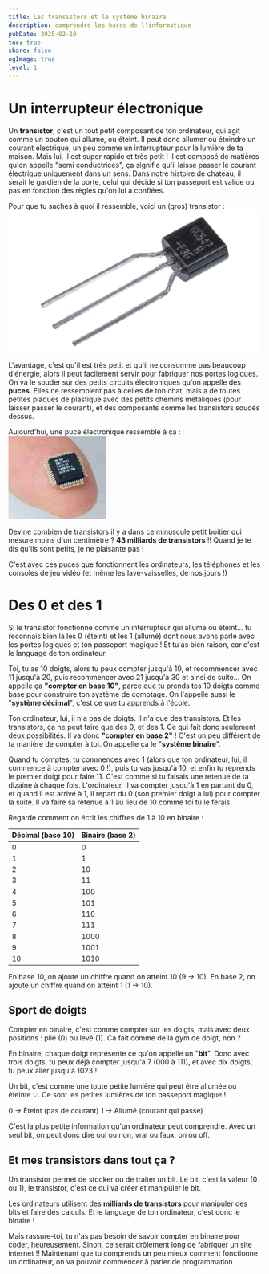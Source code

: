 ```yaml
---
title: Les transistors et le système binaire
description: comprendre les bases de l'informatique
pubDate: 2025-02-10
toc: true
share: false
ogImage: true
level: 1
---
```


# Un interrupteur électronique

Un **transistor**, c'est un tout petit composant de ton ordinateur, qui agit comme un bouton qui allume, ou éteint. Il peut donc allumer ou éteindre un courant électrique, un peu comme un interrupteur pour la lumière de ta maison. Mais lui, il est super rapide et très petit ! Il est composé de matières qu'on appelle "semi conductrices", ça signifie qu'il laisse passer le courant électrique uniquement dans un sens. Dans notre histoire de chateau, il serait le gardien de la porte, celui qui décide si ton passeport est valide ou pas en fonction des règles qu'on lui a confiées.

Pour que tu saches à quoi il ressemble, voici un (gros) transistor :
![Un gros transistor](../../assets/systeme-binaire/transistor.webp)

L'avantage, c'est qu'il est très petit et qu'il ne consomme pas beaucoup d'énergie, alors il peut facilement servir pour fabriquer nos portes logiques. On va le souder sur des petits circuits électroniques qu'on appelle des **puces**. Elles ne ressemblent pas à celles de ton chat, mais a de toutes petites plaques de plastique avec des petits chemins métaliques (pour laisser passer le courant), et des composants comme les transistors soudés dessus. 

Aujourd'hui, une puce électronique ressemble à ça :
![Une puce électronique Intel Stratix 10 GX 10M](../../assets/systeme-binaire/puce.png)

Devine combien de transistors il y a dans ce minuscule petit boitier qui mesure moins d'un centimètre ? 
**43 milliards de transistors** !! Quand je te dis qu'ils sont petits, je ne plaisante pas !

C'est avec ces puces que fonctionnent les ordinateurs, les téléphones et les consoles de jeu vidéo (et même les lave-vaisselles, de nos jours !)

# Des 0 et des 1

Si le transistor fonctionne comme un interrupteur qui allume ou éteint... tu reconnais bien là les 0 (éteint) et les 1 (allumé) dont nous avons parlé avec les portes logiques et ton passeport magique ! Et tu as bien raison, car c'est le language de ton ordinateur.

Toi, tu as 10 doigts, alors tu peux compter jusqu'à 10, et recommencer avec 11 jusqu'à 20, puis recommencer avec 21 jusqu'à 30 et ainsi de suite... On appelle ça **"compter en base 10"**, parce que tu prends tes 10 doigts comme base pour construire ton système de comptage. On l'appelle aussi le "**système décimal**", c'est ce que tu apprends à l'école.

Ton ordinateur, lui, il n'a pas de doigts. Il n'a que des transistors. Et les transistors, ça ne peut faire que des 0, et des 1. Ce qui fait donc seulement deux possibilités. Il va donc **"compter en base 2"** ! C'est un peu différent de ta manière de compter à toi. On appelle ça le "**système binaire**".

Quand tu comptes, tu commences avec 1 (alors que ton ordinateur, lui, il commence à compter avec 0 !), puis tu vas jusqu'à 10, et enfin tu reprends le premier doigt pour faire 11. C'est comme si tu faisais une retenue de ta dizaine à chaque fois. L'ordinateur, il va compter jusqu'à 1 en partant du 0, et quand il est arrivé à 1, il repart du 0 (son premier doigt à lui) pour compter la suite. Il va faire sa retenue à 1 au lieu de 10 comme toi tu le ferais.

Regarde comment on écrit les chiffres de 1 à 10 en binaire :

| Décimal (base 10) | Binaire (base 2) |
|-------------------|-----------------|
| 0                | 0               |
| 1                | 1               |
| 2                | 10              |
| 3                | 11              |
| 4                | 100             |
| 5                | 101             |
| 6                | 110             |
| 7                | 111             |
| 8                | 1000            |
| 9                | 1001            |
| 10               | 1010            |

En base 10, on ajoute un chiffre quand on atteint 10 (9 → 10).
En base 2, on ajoute un chiffre quand on atteint 1 (1 → 10).

## Sport de doigts

Compter en binaire, c'est comme compter sur les doigts, mais avec deux positions : plié (0) ou levé (1). Ca fait comme de la gym de doigt, non ?

En binaire, chaque doigt représente ce qu'on appelle un "**bit**". Donc avec trois doigts, tu peux déjà compter jusqu'à 7 (000 à 111), et avec dix doigts, tu peux aller jusqu'à 1023 !

Un bit, c'est comme une toute petite lumière qui peut être allumée ou éteinte 💡. Ce sont les petites lumières de ton passeport magique !

0 → Éteint (pas de courant)
1 → Allumé (courant qui passe)

C'est la plus petite information qu'un ordinateur peut comprendre.
Avec un seul bit, on peut donc dire oui ou non, vrai ou faux, on ou off.

## Et mes transistors dans tout ça ?

Un transistor permet de stocker ou de traiter un bit. Le bit, c'est la valeur (0 ou 1), le transistor, c'est ce qui va créer et manipuler le bit.

Les ordinateurs utilisent des **milliards de transistors** pour manipuler des bits et faire des calculs. Et le language de ton ordinateur, c'est donc le binaire !

Mais rassure-toi, tu n'as pas besoin de savoir compter en binaire pour coder, heureusement. Sinon, ce serait drôlement long de fabriquer un site internet !! Maintenant que tu comprends un peu mieux comment fonctionne un ordinateur, on va pouvoir commencer à parler de programmation.